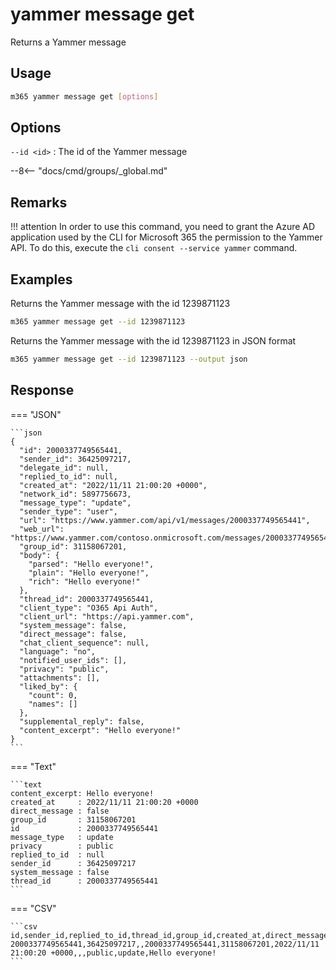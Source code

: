 # yammer message get

Returns a Yammer message

## Usage

```sh
m365 yammer message get [options]
```

## Options

`--id <id>`
: The id of the Yammer message

--8<-- "docs/cmd/groups/_global.md"

## Remarks

!!! attention
    In order to use this command, you need to grant the Azure AD application used by the CLI for Microsoft 365 the permission to the Yammer API. To do this, execute the `cli consent --service yammer` command.

## Examples

Returns the Yammer message with the id 1239871123

```sh
m365 yammer message get --id 1239871123
```

Returns the Yammer message with the id 1239871123 in JSON format

```sh
m365 yammer message get --id 1239871123 --output json
```

## Response

=== "JSON"

    ```json
    {
      "id": 2000337749565441,
      "sender_id": 36425097217,
      "delegate_id": null,
      "replied_to_id": null,
      "created_at": "2022/11/11 21:00:20 +0000",
      "network_id": 5897756673,
      "message_type": "update",
      "sender_type": "user",
      "url": "https://www.yammer.com/api/v1/messages/2000337749565441",
      "web_url": "https://www.yammer.com/contoso.onmicrosoft.com/messages/2000337749565441",
      "group_id": 31158067201,
      "body": {
        "parsed": "Hello everyone!",
        "plain": "Hello everyone!",
        "rich": "Hello everyone!"
      },
      "thread_id": 2000337749565441,
      "client_type": "O365 Api Auth",
      "client_url": "https://api.yammer.com",
      "system_message": false,
      "direct_message": false,
      "chat_client_sequence": null,
      "language": "no",
      "notified_user_ids": [],
      "privacy": "public",
      "attachments": [],
      "liked_by": {
        "count": 0,
        "names": []
      },
      "supplemental_reply": false,
      "content_excerpt": "Hello everyone!"
    }
    ```

=== "Text"

    ```text
    content_excerpt: Hello everyone!
    created_at     : 2022/11/11 21:00:20 +0000
    direct_message : false
    group_id       : 31158067201
    id             : 2000337749565441
    message_type   : update
    privacy        : public
    replied_to_id  : null
    sender_id      : 36425097217
    system_message : false
    thread_id      : 2000337749565441
    ```

=== "CSV"

    ```csv
    id,sender_id,replied_to_id,thread_id,group_id,created_at,direct_message,system_message,privacy,message_type,content_excerpt
    2000337749565441,36425097217,,2000337749565441,31158067201,2022/11/11 21:00:20 +0000,,,public,update,Hello everyone!
    ```
